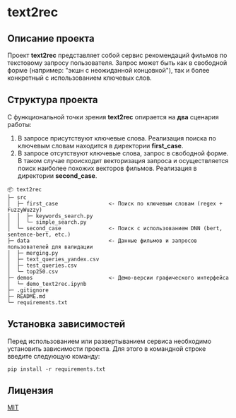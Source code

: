 # text2rec
## Описание проекта
Проект **text2rec** представляет собой сервис рекомендаций фильмов по текстовому запросу пользователя. Запрос может быть как в свободной форме (например: "экшн с неожиданной концовкой"), так и более конкретный с использованием ключевых слов.
## Структура проекта
С функциональной точки зрения **text2rec** опирается на **два** сценария работы:

1. В запросе присутствуют ключевые слова. Реализация поиска по ключевым словам находится в директории **first_case**.
2. В запросе отсутствуют ключевые слова, запрос в свободной форме. В таком случае происходит векторизация запроса и осуществляется поиск наиболее похожих векторов фильмов. Реализация в директории **second_case**.

```
📦 text2rec
├─ src
│  ├─ first_case                <- Поиск по ключевым словам (regex + FuzzyWuzzy)
│  │  ├─ keywords_search.py
│  │  └─ simple_search.py
│  └─ second_case               <- Поиск с использованием DNN (bert, sentence-bert, etc.)
├─ data                         <- Данные фильмов и запросов пользователей для валидации
│  ├─ merging.py
│  ├─ text_queries_yandex.csv
│  ├─ test_queries.csv
│  └─ top250.csv
├─ demos                        <- Демо-версии графического интерфейса
│  └─ demo_text2rec.ipynb
├─ .gitignore
├─ README.md
└─ requirements.txt
```
## Установка зависимостей
Перед использованием или развертыванием сервиса необходимо установить зависимости проекта. Для этого в командной строке введите следующую команду:
```
pip install -r requirements.txt
```
## Лицензия
[MIT](https://choosealicense.com/licenses/mit/)
